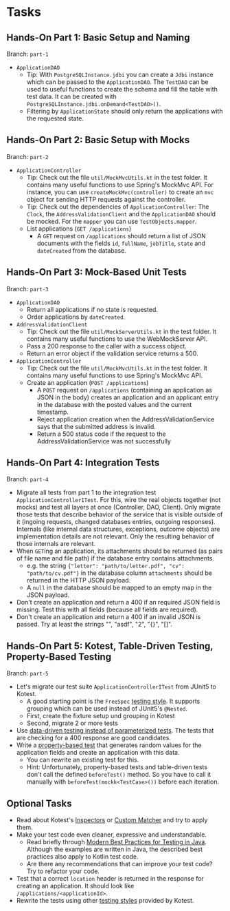 # Tasks

## Hands-On Part 1: Basic Setup and Naming

Branch: `part-1`

- `ApplicationDAO`
    - Tip: With `PostgreSQLInstance.jdbi` you can create a `Jdbi` instance which can be passed to the `ApplicationDAO`. The `TestDAO` can be used to useful functions to create the schema and fill the table with test data. It can be created with `PostgreSQLInstance.jdbi.onDemand<TestDAO>()`.
    - Filtering by `ApplicationState` should only return the applications with the requested state.

## Hands-On Part 2: Basic Setup with Mocks

Branch: `part-2`

- `ApplicationController`
    - Tip: Check out the file `util/MockMvcUtils.kt` in the test folder. It contains many useful functions to use Spring's MockMvc API. For instance, you can use `createMockMvc(controller)` to create an `mvc` object for sending HTTP requests against the controller.
    - Tip: Check out the dependencies of `ApplicationController`: The `Clock`, the `AddressValidationClient` and the `ApplicationDAO` should be mocked. For the `mapper` you can use `TestObjects.mapper`.
    - List applications (`GET /applications`)
        - A `GET` request on `/applications` should return a list of JSON documents with the fields `id`, `fullName`, `jobTitle`, `state` and `dateCreated` from the database. 

## Hands-On Part 3: Mock-Based Unit Tests

Branch: `part-3`

- `ApplicationDAO`
    - Return all applications if no state is requested.
    - Order applications by `dateCreated`.
- `AddressValidationClient`
    - Tip: Check out the file `util/MockServerUtils.kt` in the test folder. It contains many useful functions to use the WebMockServer API.
    - Pass a 200 response to the caller with a success object.
    - Return an error object if the validation service returns a 500.
- `ApplicationController`
    - Tip: Check out the file `util/MockMvcUtils.kt` in the test folder. It contains many useful functions to use Spring's MockMvc API.
    - Create an application (`POST /applications`)
        - A `POST` request on `/applications` (containing an application as JSON in the body) creates an application and an applicant entry in the database with the posted values and the current timestamp.
        - Reject application creation when the AddressValidationService says that the submitted address is invalid.
        - Return a 500 status code if the request to the AddressValidationService was not successfully
    
## Hands-On Part 4: Integration Tests

Branch: `part-4`

- Migrate all tests from part 1 to the integration test `ApplicationControllerITest`. For this, wire the real objects together (not mocks) and test all layers at once (Controller, DAO, Client). Only migrate those tests that describe behavior of the service that is visible outside of it (ingoing requests, changed databases entries, outgoing responses). Internals (like internal data structures, exceptions, outcome objects) are implementation details are not relevant. Only the resulting behavior of those internals are relevant.
- When `GET`ing an application, its attachments should be returned (as pairs of file name and file path) if the database entry contains attachments.
    - e.g. the string `{"letter": "path/to/letter.pdf", "cv": "path/to/cv.pdf"}` in the database column `attachments` should be returned in the HTTP JSON payload.
    - A `null` in the database should be mapped to an empty map in the JSON payload.
- Don't create an application and return a 400 if an required JSON field is missing. Test this with all fields (because all fields are required).
- Don't create an application and return a 400 if an invalid JSON is passed. Try at least the strings "", "asdf", "2", "{}", "[]".

## Hands-On Part 5: Kotest, Table-Driven Testing, Property-Based Testing

Branch: `part-5`

- Let's migrate our test suite `ApplicationControllerITest` from JUnit5 to Kotest.
    - A good starting point is the `FreeSpec` [testing style](https://github.com/kotest/kotest/blob/master/doc/styles.md). It supports grouping which can be used instead of JUnit5's `@Nested`.
    - First, create the fixture setup und grouping in Kotest
    - Second, migrate 2 or more tests
- Use [data-driven testing instead of parameterized tests](https://github.com/kotest/kotest/blob/master/doc/data_driven_testing.md). The tests that are checking for a 400 response are good candidates.
- Write a [property-based test](https://github.com/kotest/kotest/blob/master/doc/property_testing.md) that generates random values for the application fields and create an application with this data.
    - You can rewrite an existing test for this.
    - Hint: Unfortunately, property-based tests and table-driven tests don't call the defined `beforeTest()` method. So you have to call it manually with `beforeTest(mockk<TestCase>())` before each iteration.

## Optional Tasks

- Read about Kotest's [Inspectors](https://github.com/kotest/kotest/blob/master/doc/reference.md#inspectors) or [Custom Matcher](https://github.com/kotest/kotest/blob/master/doc/reference.md#custom-matchers) and try to apply them.
- Make your test code even cleaner, expressive and understandable.
    - Read briefly through [Modern Best Practices for Testing in Java](https://phauer.com/2019/modern-best-practices-testing-java/). Although the examples are written in Java, the described best practices also apply to Kotlin test code. 
    - Are there any recommendations that can improve your test code? Try to refactor your code.
- Test that a correct `location` header is returned in the response for creating an application. It should look like `/applications/<applicationId>`.
- Rewrite the tests using other [testing styles](https://github.com/kotest/kotest/blob/master/doc/styles.md) provided by Kotest.